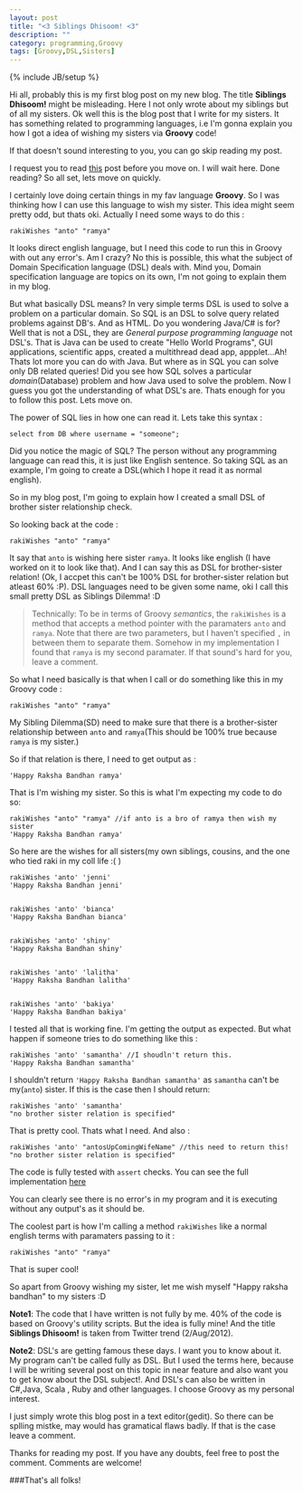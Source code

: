 ```yaml
---
layout: post
title: "<3 Siblings Dhisoom! <3"
description: ""
category: programming,Groovy
tags: [Groovy,DSL,Sisters]
---
```

{% include JB/setup %}

Hi all, probably this is my first blog post on my new blog. The title **Siblings Dhisoom!** might be misleading. Here I not only wrote about my siblings but of all my sisters. Ok well this is the blog post that I write for my sisters. It has something related to programming languages, i.e I'm gonna explain you how I got a idea of wishing my sisters via **Groovy** code!

If that doesn't sound interesting to you, you can go skip reading my post.

I request you to read [this](http://antoaravinth.github.com/2012/07/31/hello-world/) post before you move on. I will wait here. Done reading? So all set, lets move on quickly.

I certainly love doing certain things in my fav language **Groovy**. So I was thinking how I can use this 
language to wish my sister. This idea might seem pretty odd, but thats oki. Actually I need some ways to do this :

	rakiWishes "anto" "ramya"
	
It looks direct english language, but I need this code to run this in Groovy with out any error's. Am I crazy? No this is possible, this what the subject of Domain Specification language (DSL) deals with. Mind you, Domain specification language are topics on its own, I'm not going to explain them in my blog. 

But what basically DSL means? In very simple terms DSL is used to solve a problem on a particular domain. So SQL is an DSL
to solve query related problems against DB's. And as HTML. Do you wondering Java/C# is for? Well that is not a DSL, they are 
*General purpose programming language* not DSL's. That is Java can be used to create "Hello World Programs", GUI applications, scientific apps, created a multithread dead app, appplet...Ah! Thats lot more you can do with Java. But where as in SQL you can solve only DB related queries! Did you see how SQL solves a particular *domain*(Database) problem and how Java used to solve the problem. Now I guess you got the understanding of what DSL's are. Thats enough for you to follow this post. Lets move on.


The power of SQL lies  in how one can read it. Lets take this syntax : 

	select from DB where username = "someone";
	
Did you notice the magic of SQL? The person without any programming language can read this, it is just like English sentence.
So taking SQL as an example, I'm going to create a DSL(which I hope it read it as normal english).

So in my blog post, I'm going to explain how I created a small DSL of brother sister relationship check.


So looking back at the code : 

	rakiWishes "anto" "ramya"
	
It say that `anto` is wishing here sister `ramya`. It looks like english (I have worked on it to look like that). And I can say
this as DSL for brother-sister relation! (Ok, I accpet this can't be 100% DSL for brother-sister relation but atleast 60% :P).
DSL languages need to be given some name, oki I call this small pretty DSL as Siblings Dilemma! :D 

>Technically: To be in terms of Groovy *semantics*, the `rakiWishes` is a method that accepts a method pointer
>with the paramaters `anto` and `ramya`. Note that there are two parameters, but I haven't specified `,` in between
>them to separate them. Somehow in my implementation I found that `ramya` is my second paramater. If that sound's
>hard for you, leave a comment. 


So what I need basically is that when I call or do something like this in my Groovy code :

	rakiWishes "anto" "ramya"
	
My Sibling Dilemma(SD) need to make sure that there is a brother-sister relationship between `anto` and `ramya`(This should be
100% true because `ramya` is my sister.)

So if that relation is there, I need to get output as :

	'Happy Raksha Bandhan ramya'
	
That is I'm wishing my sister. So this is what I'm expecting my code to do so:

	rakiWishes "anto" "ramya" //if anto is a bro of ramya then wish my sister
	'Happy Raksha Bandhan ramya'
	
So here are the wishes for all sisters(my own siblings, cousins, and the one who tied raki in my coll life :( )

	rakiWishes 'anto' 'jenni'
	'Happy Raksha Bandhan jenni'
	

	rakiWishes 'anto' 'bianca'
	'Happy Raksha Bandhan bianca'
	
	
	rakiWishes 'anto' 'shiny'
	'Happy Raksha Bandhan shiny'


	rakiWishes 'anto' 'lalitha'
	'Happy Raksha Bandhan lalitha'
	

	rakiWishes 'anto' 'bakiya'
	'Happy Raksha Bandhan bakiya'
	

I tested all that is working fine. I'm getting the output as expected. But what happen if someone tries to do 
something like this :


	rakiWishes 'anto' 'samantha' //I shoudln't return this.
	'Happy Raksha Bandhan samantha'
	
I shouldn't return `'Happy Raksha Bandhan samantha'` as `samantha` can't be my(`anto`) sister. If this is the case then I should
return:

	rakiWishes 'anto' 'samantha' 
	"no brother sister relation is specified"
	
That is pretty cool. Thats what I need. And also :

	rakiWishes 'anto' "antosUpComingWifeName" //this need to return this!
	"no brother sister relation is specified"
	
The code is fully tested with `assert` checks. You can see the full implementation [here](http://ideone.com/WStY1)


You can clearly see there is no error's in my program and it is executing without any output's as it should be.

The coolest part is how I'm calling a method `rakiWishes` like a normal english terms with paramaters passing to it :

	rakiWishes "anto" "ramya"
	
That is super cool! 

So apart from Groovy wishing my sister, let me wish myself "Happy raksha bandhan" to my sisters :D 


**Note1**: The code that I have written is not fully by me. 40% of the code is based on Groovy's utility scripts.
But the idea is fully mine! And the title **Siblings Dhisoom!** is taken from Twitter trend (2/Aug/2012).

**Note2**: DSL's are getting famous these days. I want you to know about it. My program can't be called fully as DSL. But I used
the terms here, because I will be writing several post on this topic in near feature and also want you to get know about the DSL subject!.
And DSL's can also be written in C#,Java, Scala , Ruby and other languages. I choose Groovy as my personal interest. 
	
I just simply wrote this blog post in a text editor(gedit). So there can be splling mistke, may would has gramatical flaws badly. If that is the case leave a comment.

Thanks for reading my post. If you have any doubts, feel free to post the comment. Comments are welcome!

###That's all folks!
	
	 



